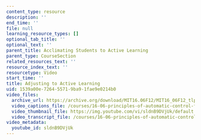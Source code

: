 ```yaml
---
content_type: resource
description: ''
end_time: ''
file: null
learning_resource_types: []
optional_tab_title: ''
optional_text: ''
parent_title: Acclimating Students to Active Learning
parent_type: CourseSection
related_resources_text: ''
resource_index_text: ''
resourcetype: Video
start_time: ''
title: Adjusting to Active Learning
uid: 1539a00e-7264-5571-9ba9-1fae9e0214b0
video_files:
  archive_url: https://archive.org/download/MIT16.06F12/MIT16_06F12_tlp1_final_300k.mp4
  video_captions_file: /courses/16-06-principles-of-automatic-control-fall-2012/b68648e86e5f5b70b0360076a5e62e0e_sldnB9DVjUk.vtt
  video_thumbnail_file: https://img.youtube.com/vi/sldnB9DVjUk/default.jpg
  video_transcript_file: /courses/16-06-principles-of-automatic-control-fall-2012/2cf0073d34c8b64993a3d8d49cb57ebd_sldnB9DVjUk.pdf
video_metadata:
  youtube_id: sldnB9DVjUk
---
```

